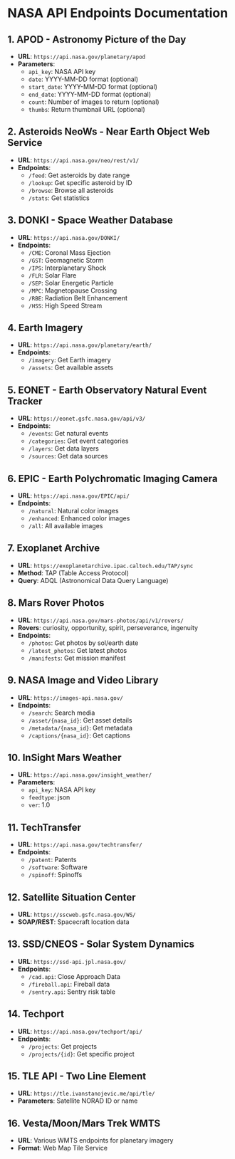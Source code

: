 # NASA API Endpoints Documentation

## 1. APOD - Astronomy Picture of the Day
- **URL**: `https://api.nasa.gov/planetary/apod`
- **Parameters**: 
  - `api_key`: NASA API key
  - `date`: YYYY-MM-DD format (optional)
  - `start_date`: YYYY-MM-DD format (optional)
  - `end_date`: YYYY-MM-DD format (optional)
  - `count`: Number of images to return (optional)
  - `thumbs`: Return thumbnail URL (optional)

## 2. Asteroids NeoWs - Near Earth Object Web Service
- **URL**: `https://api.nasa.gov/neo/rest/v1/`
- **Endpoints**:
  - `/feed`: Get asteroids by date range
  - `/lookup`: Get specific asteroid by ID
  - `/browse`: Browse all asteroids
  - `/stats`: Get statistics

## 3. DONKI - Space Weather Database
- **URL**: `https://api.nasa.gov/DONKI/`
- **Endpoints**:
  - `/CME`: Coronal Mass Ejection
  - `/GST`: Geomagnetic Storm
  - `/IPS`: Interplanetary Shock
  - `/FLR`: Solar Flare
  - `/SEP`: Solar Energetic Particle
  - `/MPC`: Magnetopause Crossing
  - `/RBE`: Radiation Belt Enhancement
  - `/HSS`: High Speed Stream

## 4. Earth Imagery
- **URL**: `https://api.nasa.gov/planetary/earth/`
- **Endpoints**:
  - `/imagery`: Get Earth imagery
  - `/assets`: Get available assets

## 5. EONET - Earth Observatory Natural Event Tracker
- **URL**: `https://eonet.gsfc.nasa.gov/api/v3/`
- **Endpoints**:
  - `/events`: Get natural events
  - `/categories`: Get event categories
  - `/layers`: Get data layers
  - `/sources`: Get data sources

## 6. EPIC - Earth Polychromatic Imaging Camera
- **URL**: `https://api.nasa.gov/EPIC/api/`
- **Endpoints**:
  - `/natural`: Natural color images
  - `/enhanced`: Enhanced color images
  - `/all`: All available images

## 7. Exoplanet Archive
- **URL**: `https://exoplanetarchive.ipac.caltech.edu/TAP/sync`
- **Method**: TAP (Table Access Protocol)
- **Query**: ADQL (Astronomical Data Query Language)

## 8. Mars Rover Photos
- **URL**: `https://api.nasa.gov/mars-photos/api/v1/rovers/`
- **Rovers**: curiosity, opportunity, spirit, perseverance, ingenuity
- **Endpoints**:
  - `/photos`: Get photos by sol/earth date
  - `/latest_photos`: Get latest photos
  - `/manifests`: Get mission manifest

## 9. NASA Image and Video Library
- **URL**: `https://images-api.nasa.gov/`
- **Endpoints**:
  - `/search`: Search media
  - `/asset/{nasa_id}`: Get asset details
  - `/metadata/{nasa_id}`: Get metadata
  - `/captions/{nasa_id}`: Get captions

## 10. InSight Mars Weather
- **URL**: `https://api.nasa.gov/insight_weather/`
- **Parameters**: 
  - `api_key`: NASA API key
  - `feedtype`: json
  - `ver`: 1.0

## 11. TechTransfer
- **URL**: `https://api.nasa.gov/techtransfer/`
- **Endpoints**:
  - `/patent`: Patents
  - `/software`: Software
  - `/spinoff`: Spinoffs

## 12. Satellite Situation Center
- **URL**: `https://sscweb.gsfc.nasa.gov/WS/`
- **SOAP/REST**: Spacecraft location data

## 13. SSD/CNEOS - Solar System Dynamics
- **URL**: `https://ssd-api.jpl.nasa.gov/`
- **Endpoints**:
  - `/cad.api`: Close Approach Data
  - `/fireball.api`: Fireball data
  - `/sentry.api`: Sentry risk table

## 14. Techport
- **URL**: `https://api.nasa.gov/techport/api/`
- **Endpoints**:
  - `/projects`: Get projects
  - `/projects/{id}`: Get specific project

## 15. TLE API - Two Line Element
- **URL**: `https://tle.ivanstanojevic.me/api/tle/`
- **Parameters**: Satellite NORAD ID or name

## 16. Vesta/Moon/Mars Trek WMTS
- **URL**: Various WMTS endpoints for planetary imagery
- **Format**: Web Map Tile Service
